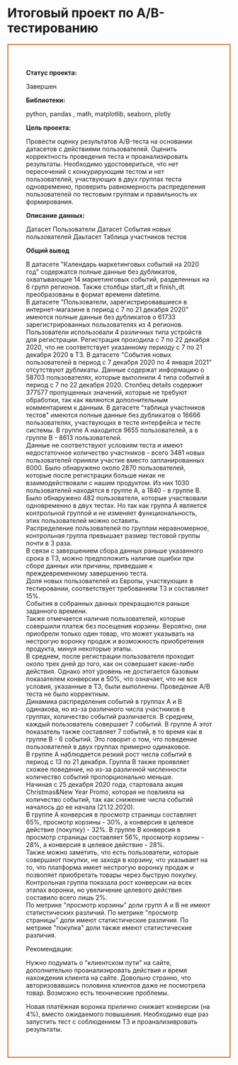 # Итоговый проект по А/B-тестированию

<div style="border:solid Chocolate 2px; padding: 40px">
    
**Статус проекта:**

Завершен

**Библиотеки:**

python, pandas , math, matplotlib, seaborn, plotly

**Цель проекта:**
    
Провести оценку результатов A/B-теста на основании датасетов с действиями пользователей.
Оценить корректность проведения теста и проанализировать результаты.
Необходимо удостовериться, что нет пересечений с конкурирующим тестом и нет пользователей, участвующих в двух группах теста одновременно, проверить равномерность распределения пользователей по тестовым группам и правильность их формирования.
    
**Описание данных:**

Датасет Пользователи
Датасет  События новых пользователей 
Даьтасет Таблица участников тестов

**Общий вывод**    
    
В датасете "Календарь маркетинговых событий на 2020 год" содержатся полные данные без дубликатов, охватывающие 14 маркетинговых событий, разделенных на 6 групп регионов. Также столбцы start_dt и finish_dt преобразованы в формат времени datetime.  
В датасете "Пользователи, зарегистрировавшиеся в интернет-магазине в период с 7 по 21 декабря 2020" имеются полные данные без дубликатов о 61733 зарегистрированных пользователях из 4 регионов. Пользователи использовали 4 различных типа устройств для регистрации. Регистрация проходила с 7 по 22 декабря 2020, что не соответствует указанному периоду с 7 по 21 декабря 2020 в ТЗ.  В датасете "События новых пользователей в период с 7 декабря 2020 по 4 января 2021" отсутствуют дубликаты. Данные содержат информацию о 58703 пользователях, которые выполнили 4 типа событий в период с 7 по 22 декабря 2020. Столбец details содержит 377577 пропущенных значений, которые не требуют обработки, так как являются дополнительным комментарием к данным.
В датасете "таблица участников тестов" имеются полные данные без дубликатов о 16666 пользователях, участвующих в тесте интерфейса и тесте системы. В группе А находится 9655 пользователей, а в группе В - 8613 пользователей.  
Данные не соответствуют условиям теста и имеют недостаточное количество участников - всего 3481 новых пользователей приняли участие вместо запланированных 6000. Было обнаружено около 2870 пользователей, которые после регистрации больше никак не взаимодействовали с нашим продуктом.  Из них 1030 пользователей находятся в группе А, а 1840 - в группе В.  
Было обнаружено 482 пользователя, которые участвовали одновременно в двух тестах. Но так как группа А является контрольной группой и не изменяет функциональность, этих пользователей можно оставить.  
Распределение пользователей по группам неравномерное, контрольная группа превышает размер тестовой группы почти в 3 раза.  
В связи с завершением сбора данных раньше указанного срока в ТЗ, можно предположить наличие ошибки при сборе данных или причины, приведшие к преждевременному завершению теста.  
Доля новых пользователей из Европы, участвующих в тестировании, соответствует требованиям ТЗ и составляет 15%.  
События в собранных данных прекращаются раньше заданного времени.  
Также отмечается наличие пользователей, которые совершили платеж без посещения корзины. Вероятно, они приобрели только один товар, что может указывать на нестрогую воронку продаж и возможность приобретения продукта, минуя некоторые этапы.  
В среднем, после регистрации пользователя проходит около трех дней до того, как он совершает какие-либо действия. Однако этот уровень не достигается базовым показателем конверсии в 50%, что означает, что не все условия, указанные в ТЗ, были выполнены. Проведение А/В теста не было корректным.  
Динамика распределения событий в группах А и В одинакова, но из-за различного числа участников в группах, количество событий различается. В среднем, каждый пользователь совершает 7 событий. В группе А этот показатель также составляет 7 событий, в то время как в группе В - 6 событий. Это говорит о том, что поведение пользователей в двух группах примерно одинаковое.  
В группе А наблюдается резкий рост числа событий в период с 13 по 21 декабря. Группа В также проявляет схожее поведение, но из-за различной численности количество событий пропорционально меньше.  
Начиная с 25 декабря 2020 года, стартовала акция Christmas&New Year Promo, которая не повлияла на количество событий, так как снижение числа событий началось до ее начала (21.12.2020).  
В группе А конверсия в просмотр страницы составляет 65%, просмотр корзины - 30%, а конверсия в целевое действие (покупку) - 32%. В группе В конверсия в просмотр страницы составляет 56%, просмотр корзины - 28%, а конверсия в целевое действие - 28%.  
Также можно заметить, что есть пользователи, которые совершают покупки, не заходя в корзину, что указывает на то, что платформа имеет нестрогую воронку продаж и позволяет приобретать товары через быструю покупку. Контрольная группа показала рост конверсии на всех этапах воронки, но увеличение целевого действия составило всего лишь 2%.  
По метрике "просмотр корзины" доли групп А и В не имеют статистических различий. По метрике "просмотр страницы" доли имеют статистические различия. По метрике "покупка" доли также имеют статистические различия. 

Рекомендации:

Нужно подумать о "клиентском пути" на сайте, дополнительно проанализировать действия и время нахождения клиента на сайте. Довольно странно, что авторизовавшись половина клиентов даже не посмотрела товар. Возможно есть технические проблемы.

Новая платёжная воронка прилично снижает конверсии (на 4%), вместо ожидаемого повышения. Необходимо еще раз запустить тест с соблюдением ТЗ и проанализивровать результаты.

